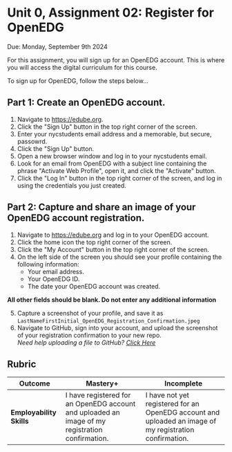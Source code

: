# Unit 0, Assignment 02: Register for OpenEDG
Due: Monday, September 9th 2024

For this assignment, you will sign up for an OpenEDG account.  This is where you will access the digital curriculum for this course.

To sign up for OpenEDG, follow the steps below...

## Part 1: Create an OpenEDG account.
1. Navigate to https://edube.org.
2. Click the "Sign Up" button in the top right corner of the screen.
3. Enter your nycstudents email address and a memorable, but secure, passowrd.
4. Click the "Sign Up" button.
5. Open a new browser window and log in to your nycstudents email.
6. Look for an email from OpenEDG with a subject line containing the phrase "Activate Web Profile", open it, and click the "Activate" button.
7. Click the "Log In" button in the top right corner of the screen, and log in using the credentials you just created.

## Part 2: Capture and share an image of your OpenEDG account registration.
1. Navigate to https://edube.org and log in to your OpenEDG account.
2. Click the home icon the top right corner of the screen.
3. Click the "My Account" button in the top right corner of the screen.
4. On the left side of the screen you should see your profile containing the following information:
    * Your email address.
    * Your OpenEDG ID.
    * The date your OpenEDG account was created.

**All other fields should be blank.  Do not enter any additional information**<br>

 5. Capture a screenshot of your profile, and save it as `LastNameFirstInitial_OpenEDG_Registration_Confirmation.jpeg`
 6. Navigate to GitHub, sign into your account, and upload the screenshot of your registration confirmation to your new repo.<br>*Need help uploading a file to GitHub? [Click Here](https://github.com/MrJSwotinsky/Python/blob/main/Resources/How_To_Upload_a_File_to_GitHub.md)*


## Rubric

|Outcome|Mastery+|Incomplete|
|---|---|---|
|**Employability Skills**|I have registered for an OpenEDG account and uploaded an image of my registration confirmation.|I have not yet registered for an OpenEDG account and uploaded an image of my registration confirmation.|
